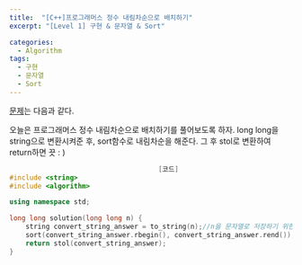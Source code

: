 ```yaml
---
title:  "[C++]프로그래머스 정수 내림차순으로 배치하기"
excerpt: "[Level 1] 구현 & 문자열 & Sort"

categories:
  - Algorithm
tags:
  - 구현
  - 문자열
  - Sort
---
```

[문제](https://programmers.co.kr/learn/courses/30/lessons/12933)는 다음과 같다.

오늘은 프로그래머스 정수 내림차순으로 배치하기를 풀어보도록 하자. long long을 string으로 변환시켜준 후, sort함수로 내림차순을 해준다. 그 후 stol로 변환하여 return하면 끗 : )

```c++
                                     [코드]
#include <string>
#include <algorithm>

using namespace std;

long long solution(long long n) {
    string convert_string_answer = to_string(n);//n을 문자열로 저장하기 위한 string class
    sort(convert_string_answer.rbegin(), convert_string_answer.rend());
    return stol(convert_string_answer);
}
```
